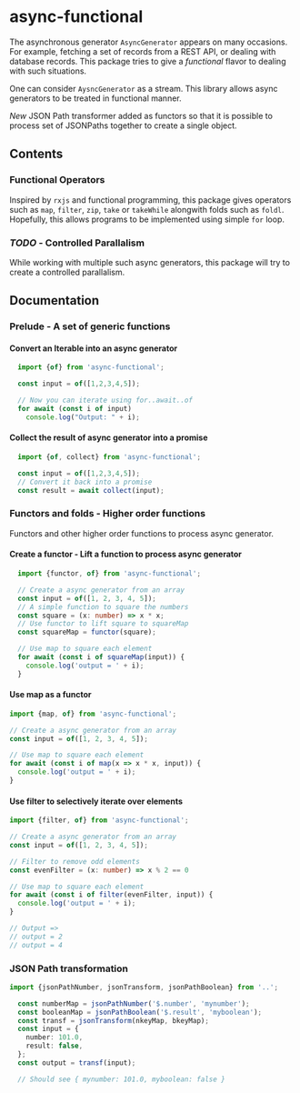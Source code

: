 # async-functional

The asynchronous generator `AsyncGenerator` appears on many occasions. For example, fetching a set of records from a REST API, or dealing with database records. This package tries to give a _functional_ flavor to dealing with such situations.

One can consider `AysncGenerator` as a stream. This library allows async generators to be treated in functional manner.

*New* JSON Path transformer added as functors so that it is possible to process set of JSONPaths together to create a single object.

## Contents

### Functional Operators

Inspired by `rxjs` and functional programming, this package gives operators such as `map`, `filter`, `zip`, `take` or `takeWhile` alongwith folds such as `foldl`. Hopefully, this allows programs to be implemented using simple `for` loop.

### _TODO_ - Controlled Parallalism

While working with multiple such async generators, this package will try to create a controlled parallalism.

## Documentation

### Prelude - A set of generic functions

#### Convert an Iterable into an async generator

```ts 
  import {of} from 'async-functional';

  const input = of([1,2,3,4,5]);

  // Now you can iterate using for..await..of
  for await (const i of input)
    console.log("Output: " + i);
```

#### Collect the result of async generator into a promise
```ts
  import {of, collect} from 'async-functional';

  const input = of([1,2,3,4,5]);
  // Convert it back into a promise
  const result = await collect(input);
```

### Functors and folds - Higher order functions
Functors and other higher order functions to process async generator.

#### Create a functor - Lift a function to process async generator

```ts
  import {functor, of} from 'async-functional';

  // Create a async generator from an array
  const input = of([1, 2, 3, 4, 5]);
  // A simple function to square the numbers
  const square = (x: number) => x * x;
  // Use functor to lift square to squareMap
  const squareMap = functor(square);

  // Use map to square each element
  for await (const i of squareMap(input)) {
    console.log('output = ' + i);
  }

```


#### Use map as a functor

```ts
import {map, of} from 'async-functional';

// Create a async generator from an array
const input = of([1, 2, 3, 4, 5]);

// Use map to square each element
for await (const i of map(x => x * x, input)) {
  console.log('output = ' + i);
}
```

#### Use filter to selectively iterate over elements
```ts
import {filter, of} from 'async-functional';

// Create a async generator from an array
const input = of([1, 2, 3, 4, 5]);

// Filter to remove odd elements
const evenFilter = (x: number) => x % 2 == 0

// Use map to square each element
for await (const i of filter(evenFilter, input)) {
  console.log('output = ' + i);
}

// Output =>
// output = 2
// output = 4

```

### JSON Path transformation

```ts
import {jsonPathNumber, jsonTransform, jsonPathBoolean} from '..';

  const numberMap = jsonPathNumber('$.number', 'mynumber');
  const booleanMap = jsonPathBoolean('$.result', 'myboolean');
  const transf = jsonTransform(nkeyMap, bkeyMap);
  const input = {
    number: 101.0,
    result: false,
  };
  const output = transf(input);

  // Should see { mynumber: 101.0, myboolean: false }

```